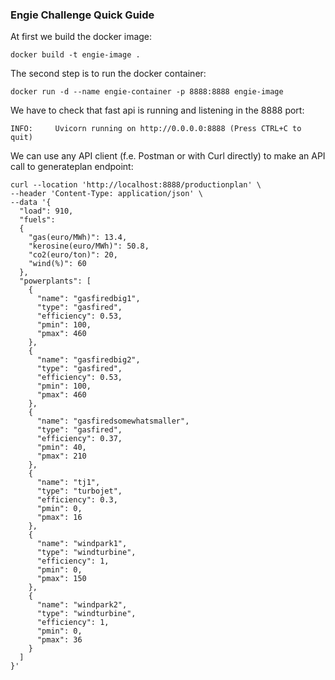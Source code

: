 ### Engie Challenge Quick Guide

At first we build the docker image: 

```
docker build -t engie-image .
```

The second step is to run the docker container: 

```
docker run -d --name engie-container -p 8888:8888 engie-image
```

We have to check that fast api is running and listening in the 8888 port:

```
INFO:     Uvicorn running on http://0.0.0.0:8888 (Press CTRL+C to quit)
```

We can use any API client (f.e. Postman or with Curl directly) to make an API call to generateplan endpoint:

```
curl --location 'http://localhost:8888/productionplan' \
--header 'Content-Type: application/json' \
--data '{
  "load": 910,
  "fuels":
  {
    "gas(euro/MWh)": 13.4,
    "kerosine(euro/MWh)": 50.8,
    "co2(euro/ton)": 20,
    "wind(%)": 60
  },
  "powerplants": [
    {
      "name": "gasfiredbig1",
      "type": "gasfired",
      "efficiency": 0.53,
      "pmin": 100,
      "pmax": 460
    },
    {
      "name": "gasfiredbig2",
      "type": "gasfired",
      "efficiency": 0.53,
      "pmin": 100,
      "pmax": 460
    },
    {
      "name": "gasfiredsomewhatsmaller",
      "type": "gasfired",
      "efficiency": 0.37,
      "pmin": 40,
      "pmax": 210
    },
    {
      "name": "tj1",
      "type": "turbojet",
      "efficiency": 0.3,
      "pmin": 0,
      "pmax": 16
    },
    {
      "name": "windpark1",
      "type": "windturbine",
      "efficiency": 1,
      "pmin": 0,
      "pmax": 150
    },
    {
      "name": "windpark2",
      "type": "windturbine",
      "efficiency": 1,
      "pmin": 0,
      "pmax": 36
    }
  ]
}'
```